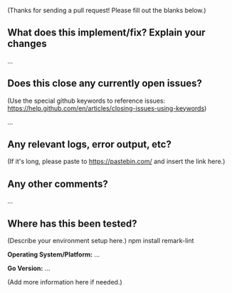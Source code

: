 (Thanks for sending a pull request! Please fill out the blanks below.)

What does this implement/fix? Explain your changes
---------------------------------------------------
...

Does this close any currently open issues?
------------------------------------------
(Use the special github keywords to reference issues: <https://help.github.com/en/articles/closing-issues-using-keywords>)

...

Any relevant logs, error output, etc?
-------------------------------------
(If it's long, please paste to <https://pastebin.com/> and insert the link here.)

Any other comments\?
-------------------
...

Where has this been tested?
---------------------------
(Describe your environment setup here.)
npm install remark-lint

**Operating System/Platform:** ...

**Go Version:** ...

(Add more information here if needed.)
